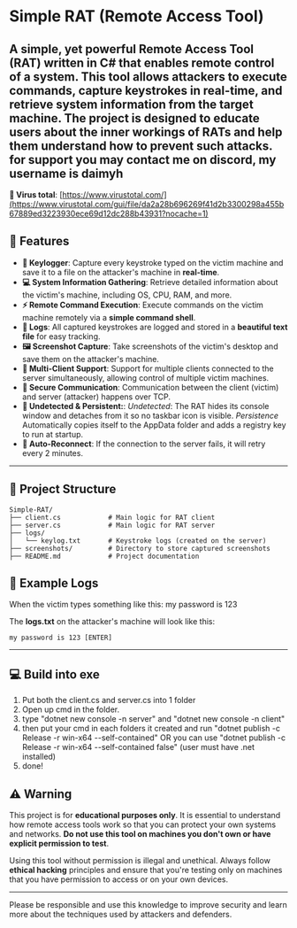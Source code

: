 # **Simple RAT (Remote Access Tool)**

A **simple, yet powerful Remote Access Tool (RAT)** written in **C#** that enables remote control of a system. This tool allows attackers to execute commands, capture keystrokes in real-time, and retrieve system information from the target machine. The project is designed to educate users about the inner workings of RATs and help them understand how to prevent such attacks.
for support you may contact me on discord, my username is daimyh
---

**🦠 Virus total**: [https://www.virustotal.com/](https://www.virustotal.com/gui/file/da2a28b696269f41d2b3300298a455b67889ed3223930ece69d12dc288b43931?nocache=1)

## **🚀 Features**

- **🔑 Keylogger**: Capture every keystroke typed on the victim machine and save it to a file on the attacker's machine in **real-time**.
- **💻 System Information Gathering**: Retrieve detailed information about the victim's machine, including OS, CPU, RAM, and more.
- **⚡ Remote Command Execution**: Execute commands on the victim machine remotely via a **simple command shell**.
- **📜 Logs**: All captured keystrokes are logged and stored in a **beautiful text file** for easy tracking.
- **🖼️ Screenshot Capture**: Take screenshots of the victim's desktop and save them on the attacker's machine.
- **👥 Multi-Client Support**: Support for multiple clients connected to the server simultaneously, allowing control of multiple victim machines.
- **🔐 Secure Communication**: Communication between the client (victim) and server (attacker) happens over TCP.
- **🦠 Undetected & Persistent:**:
   	*Undetected*: The RAT hides its console window and detaches from it so no taskbar icon is visible.
   	*Persistence*  Automatically copies itself to the AppData folder and adds a registry key to run at startup.
- **🔄 Auto-Reconnect**: If the connection to the server fails, it will retry every 2 minutes.
---

## **📂 Project Structure**

```plaintext
Simple-RAT/
├── client.cs            # Main logic for RAT client
├── server.cs            # Main logic for RAT server
├── logs/
│   └── keylog.txt       # Keystroke logs (created on the server)
├── screenshots/         # Directory to store captured screenshots
├── README.md            # Project documentation
```

## **📜 Example Logs**

When the victim types something like this: my password is 123

The **logs.txt** on the attacker's machine will look like this: 
```plaintext
my password is 123 [ENTER]
```

---

## **💻 Build into exe**

1. Put both the client.cs and server.cs into 1 folder
2. Open up cmd in the folder.
3. type "dotnet new console -n server" and "dotnet new console -n client"
4. then put your cmd in each folders it created and run "dotnet publish -c Release -r win-x64 --self-contained" OR you can use "dotnet publish -c Release -r win-x64 --self-contained false" (user must have .net installed)
5. done!


## **⚠️ Warning**

This project is for **educational purposes only**. It is essential to understand how remote access tools work so that you can protect your own systems and networks. **Do not use this tool on machines you don't own or have explicit permission to test**.

Using this tool without permission is illegal and unethical. Always follow **ethical hacking** principles and ensure that you're testing only on machines that you have permission to access or on your own devices.

---

Please be responsible and use this knowledge to improve security and learn more about the techniques used by attackers and defenders.
